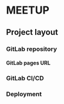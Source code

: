 # MEETUP

## Project layout


### GitLab repository


#### GitLab pages URL


### GitLab CI/CD


### Deployment
